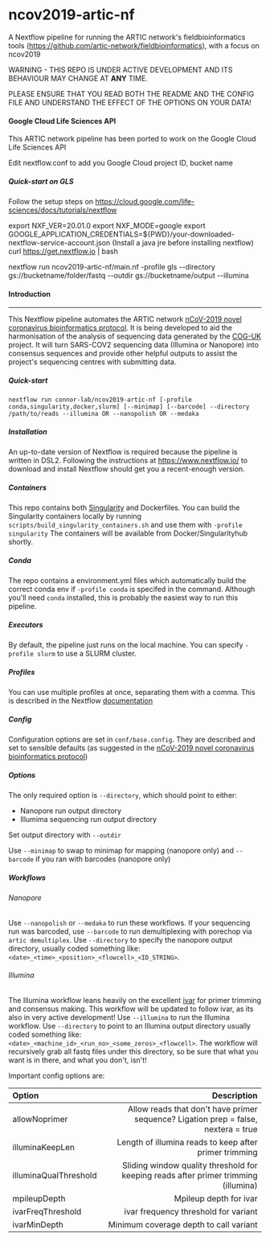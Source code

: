 # ncov2019-artic-nf
A Nextflow pipeline for running the ARTIC network's fieldbioinformatics tools (https://github.com/artic-network/fieldbioinformatics), with a focus on ncov2019 

WARNING - THIS REPO IS UNDER ACTIVE DEVELOPMENT AND ITS BEHAVIOUR MAY CHANGE AT **ANY** TIME. 

PLEASE ENSURE THAT YOU READ BOTH THE README AND THE CONFIG FILE AND UNDERSTAND THE EFFECT OF THE OPTIONS ON YOUR DATA! 
#### Google Cloud Life Sciences API
This ARTIC network pipeline has been ported to work on the Google Cloud Life Sciences API

Edit nextflow.conf to add you Google Cloud project ID, bucket name

##### Quick-start on GLS

Follow the setup steps on https://cloud.google.com/life-sciences/docs/tutorials/nextflow


export NXF_VER=20.01.0
export NXF_MODE=google
export GOOGLE_APPLICATION_CREDENTIALS=${PWD}/your-downloaded-nextflow-service-account.json
(Install a java jre before installing nextflow)
curl https://get.nextflow.io | bash

nextflow run ncov2019-artic-nf/main.nf -profile gls --directory gs://bucketname/folder/fastq --outdir gs://bucketname/output --illumina

#### Introduction

------------

This Nextflow pipeline automates the ARTIC network [nCoV-2019 novel coronavirus bioinformatics protocol](https://artic.network/ncov-2019/ncov2019-bioinformatics-sop.html "nCoV-2019 novel coronavirus bioinformatics protocol"). It is being developed to aid the harmonisation of the analysis of sequencing data generated by the [COG-UK](https://github.com/COG-UK) project. It will turn SARS-COV2 sequencing data (Illumina or Nanopore) into consensus sequences and provide other helpful outputs to assist the project's sequencing centres with submitting data.
 

##### Quick-start
`nextflow run connor-lab/ncov2019-artic-nf [-profile conda,singularity,docker,slurm] [--minimap] [--barcode] --directory /path/to/reads --illumina OR --nanopolish OR --medaka `

##### Installation
An up-to-date version of Nextflow is required because the pipeline is written in DSL2. Following the instructions at https://www.nextflow.io/ to download and install Nextflow should get you a recent-enough version. 

##### Containers
This repo contains both [Singularity]("https://sylabs.io/guides/3.0/user-guide/index.html") and Dockerfiles. You can build the Singularity containers locally by running `scripts/build_singularity_containers.sh` and use them with `-profile singularity` The containers will be available from Docker/Singularityhub shortly.

##### Conda
The repo contains a environment.yml files which automatically build the correct conda env if `-profile conda` is specifed in the command. Although you'll need `conda` installed, this is probably the easiest way to run this pipeline.

##### Executors
By default, the pipeline just runs on the local machine. You can specify `-profile slurm` to use a SLURM cluster. 

##### Profiles
You can use multiple profiles at once, separating them with a comma. This is described in the Nextflow [documentation](https://www.nextflow.io/docs/latest/config.html#config-profiles) 

##### Config
Configuration options are set in `conf/base.config`. They are described and set to sensible defaults (as suggested in the [nCoV-2019 novel coronavirus bioinformatics protocol](https://artic.network/ncov-2019/ncov2019-bioinformatics-sop.html "nCoV-2019 novel coronavirus bioinformatics protocol"))

##### Options
The only required option is `--directory`, which should point to either:
 - Nanopore run output directory
 - Illumima sequencing run output directory

Set output directory with `--outdir`

Use `--minimap` to swap to minimap for mapping (nanopore only) and `--barcode` if you ran with barcodes (nanopore only)

##### Workflows

###### Nanopore
Use `--nanopolish` or `--medaka` to run these workflows. If your sequencing run was barcoded, use `--barcode` to run demultiplexing with porechop via `artic demultiplex`. Use `--directory` to specify the nanopore output directory, usually coded something like: `<date>_<time>_<position>_<flowcell>_<ID_STRING>`.

###### Illumina
The Illumina workflow leans heavily on the excellent [ivar](https://github.com/andersen-lab/ivar) for primer trimming and consensus making. This workflow will be updated to follow ivar, as its also in very active development! Use `--illumina` to run the Illumina workflow. Use `--directory` to point to an Illumina output directory usually coded something like: `<date>_<machine_id>_<run_no>_<some_zeros>_<flowcell>`. The workflow will recursively grab all fastq files under this directory, so be sure that what you want is in there, and what you don't, isn't! 

Important config options are:

| Option | Description |
|:-------|------------:|
|allowNoprimer | Allow reads that don't have primer sequence? Ligation prep = false, nextera = true|
|illuminaKeepLen | Length of illumina reads to keep after primer trimming|
|illuminaQualThreshold | Sliding window quality threshold for keeping reads after primer trimming (illumina)|
|mpileupDepth | Mpileup depth for ivar|
|ivarFreqThreshold | ivar frequency threshold for variant|
|ivarMinDepth | Minimum coverage depth to call variant|
